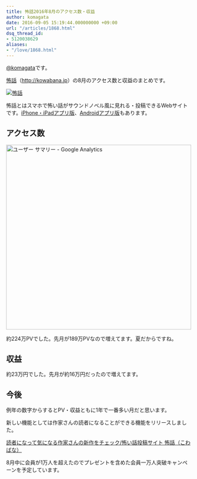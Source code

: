 ```yaml
---
title: 怖話2016年8月のアクセス数・収益
author: komagata
date: 2016-09-05 15:19:44.000000000 +09:00
url: "/articles/1868.html"
dsq_thread_id:
- 5120038629
aliases:
- "/love/1868.html"
---
```

[@komagata][1]です。

<a title="怖話" href="http://kowabana.jp" target="_blank">怖話</a>（<a title="怖話" href="http://kowabana.jp" target="_blank">http://kowabana.jp</a>）の8月のアクセス数と収益のまとめです。


  <a href="http://kowabana.jp"><img src="https://i.gyazo.com/7ac945b83db4936a1cd4947a6ea0c60b.png" alt="怖話" /></a>


怖話とはスマホで怖い話がサウンドノベル風に見れる・投稿できるWebサイトです。<a title="怖話iPhone・iPadアプリ版" href="https://itunes.apple.com/jp/app/bu-hua-zui-buno1wan5000huano/id564486792?l=ja&mt=8" target="_blank">iPhone・iPadアプリ版</a>、<a title="怖話Androidアプリ版" href="https://play.google.com/store/apps/details?id=jp.fjord.kowabana" target="_blank">Androidアプリ版</a>もあります。

## アクセス数


  <img src="https://gyazo.com/72ca8dcf83a338b60bcddac73bcd08af.png" alt="ユーザー サマリー - Google Analytics" width="500px" />


約224万PVでした。先月が189万PVなので増えてます。夏だからですね。

## 収益

約23万円でした。先月が約16万円だったので増えてます。

## 今後

例年の数字からするとPV・収益ともに1年で一番多い月だと思います。

新しい機能としては作家さんの読者になることができる機能をリリースしました。

[読者になって気になる作家さんの新作をチェック/怖い話投稿サイト 怖話（こわばな）][2]

8月中に会員が1万人を超えたのでプレゼントを含めた会員一万人突破キャンペーンを予定しています。

 [1]: http://twitter.com/komagata
 [2]: http://kowabana.jp/articles/283
